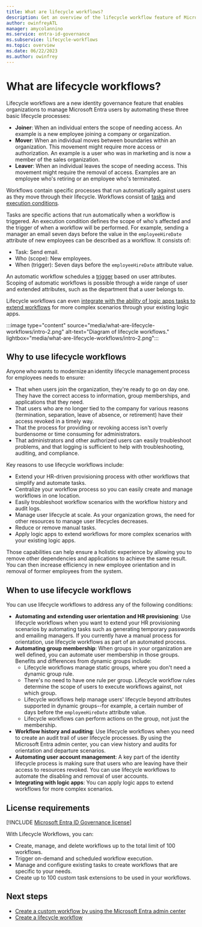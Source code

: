 ```yaml
---
title: What are lifecycle workflows?
description: Get an overview of the lifecycle workflow feature of Microsoft Entra ID.
author: owinfreyATL
manager: amycolannino
ms.service: entra-id-governance
ms.subservice: lifecycle-workflows
ms.topic: overview
ms.date: 06/22/2023
ms.author: owinfrey
---
```


# What are lifecycle workflows?

Lifecycle workflows are a new identity governance feature that enables organizations to manage Microsoft Entra users by automating these three basic lifecycle processes:

- **Joiner**: When an individual enters the scope of needing access. An example is a new employee joining a company or organization.
- **Mover**: When an individual moves between boundaries within an organization. This movement might require more access or authorization. An example is a user who was in marketing and is now a member of the sales organization.
- **Leaver**: When an individual leaves the scope of needing access. This movement might require the removal of access. Examples are an employee who's retiring or an employee who's terminated.

Workflows contain specific processes that run automatically against users as they move through their lifecycle. Workflows consist of [tasks](lifecycle-workflow-tasks.md) and [execution conditions](understanding-lifecycle-workflows.md#understanding-lifecycle-workflows).

Tasks are specific actions that run automatically when a workflow is triggered. An execution condition defines the scope of who's affected and the trigger of when a workflow will be performed. For example, sending a manager an email seven days before the value in the `employeeHireDate` attribute of new employees can be described as a workflow. It consists of:

- Task: Send email.
- Who (scope): New employees.
- When (trigger): Seven days before the `employeeHireDate` attribute value.

An automatic workflow schedules a [trigger](understanding-lifecycle-workflows.md#trigger-details) based on user attributes. Scoping of automatic workflows is possible through a wide range of user and extended attributes, such as the department that a user belongs to.

Lifecycle workflows can even [integrate with the ability of logic apps tasks to extend workflows](lifecycle-workflow-extensibility.md) for more complex scenarios through your existing logic apps.

:::image type="content" source="media/what-are-lifecycle-workflows/intro-2.png" alt-text="Diagram of lifecycle workflows." lightbox="media/what-are-lifecycle-workflows/intro-2.png":::

## Why to use lifecycle workflows

Anyone who wants to modernize an identity lifecycle management process for employees needs to ensure:

- That when users join the organization, they're ready to go on day one. They have the correct access to information, group memberships, and applications that they need.
- That users who are no longer tied to the company for various reasons (termination, separation, leave of absence, or retirement) have their access revoked in a timely way.
- That the process for providing or revoking access isn't overly burdensome or time consuming for administrators.
- That administrators and other authorized users can easily troubleshoot problems, and that logging is sufficient to help with troubleshooting, auditing, and compliance.

Key reasons to use lifecycle workflows include:

- Extend your HR-driven provisioning process with other workflows that simplify and automate tasks.
- Centralize your workflow process so you can easily create and manage workflows in one location.
- Easily troubleshoot workflow scenarios with the workflow history and audit logs.
- Manage user lifecycle at scale. As your organization grows, the need for other resources to manage user lifecycles decreases.
- Reduce or remove manual tasks.
- Apply logic apps to extend workflows for more complex scenarios with your existing logic apps.

Those capabilities can help ensure a holistic experience by allowing you to remove other dependencies and applications to achieve the same result. You can then increase efficiency in new employee orientation and in removal of former employees from the system.

## When to use lifecycle workflows

You can use lifecycle workflows to address any of the following conditions:

- **Automating and extending user orientation and HR provisioning**: Use lifecycle workflows when you want to extend your HR provisioning scenarios by automating tasks such as generating temporary passwords and emailing managers. If you currently have a manual process for orientation, use lifecycle workflows as part of an automated process.
- **Automating group membership**: When groups in your organization are well defined, you can automate user membership in those groups. Benefits and differences from dynamic groups include:
  - Lifecycle workflows manage static groups, where you don't need a dynamic group rule.
  - There's no need to have one rule per group. Lifecycle workflow rules determine the scope of users to execute workflows against, not which group.
  - Lifecycle workflows help manage users' lifecycle beyond attributes supported in dynamic groups--for example, a certain number of days before the `employeeHireDate` attribute value.
  - Lifecycle workflows can perform actions on the group, not just the membership.
- **Workflow history and auditing**: Use lifecycle workflows when you need to create an audit trail of user lifecycle processes. By using the Microsoft Entra admin center, you can view history and audits for orientation and departure scenarios.
- **Automating user account management**: A key part of the identity lifecycle process is making sure that users who are leaving have their access to resources revoked. You can use lifecycle workflows to automate the disabling and removal of user accounts.
- **Integrating with logic apps**: You can apply logic apps to extend workflows for more complex scenarios.

## License requirements

[!INCLUDE [Microsoft Entra ID Governance license](../includes/entra-entra-governance-license.md)]

With Lifecycle Workflows, you can:

- Create, manage, and delete workflows up to the total limit of 100 workflows.
- Trigger on-demand and scheduled workflow execution.
- Manage and configure existing tasks to create workflows that are specific to your needs.
- Create up to 100 custom task extensions to be used in your workflows.

## Next steps

- [Create a custom workflow by using the Microsoft Entra admin center](tutorial-onboard-custom-workflow-portal.md)
- [Create a lifecycle workflow](create-lifecycle-workflow.md)
